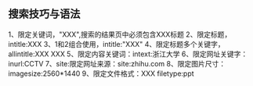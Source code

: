 ## 搜索技巧与语法

1、限定关键词，"XXX",搜索的结果页中必须包含XXX标题
2、限定标题，intitle:XXX
3、1和2组合使用，intitle:"XXX"
4、限定标题多个关键字，allintitle:XXX XXX
5、限定内容关键词：intext:浙江大学
6、限定网址关键字：inurl:CCTV
7、site:限定网址来源：site:zhihu.com
8、限定图片尺寸：imagesize:2560*1440
9、限定文件格式：XXX filetype:ppt

